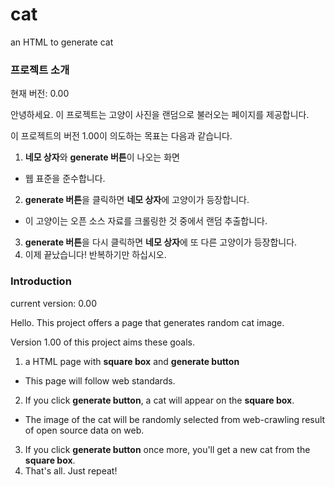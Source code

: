 # cat
an HTML to generate cat

### 프로젝트 소개

현재 버전: 0.00

안녕하세요.
이 프로젝트는 고양이 사진을 랜덤으로 불러오는 페이지를 제공합니다.

이 프로젝트의 버전 1.00이 의도하는 목표는 다음과 같습니다.

1. **네모 상자**와 **generate 버튼**이 나오는 화면
- 웹 표준을 준수합니다.
2. **generate 버튼**을 클릭하면 **네모 상자**에 고양이가 등장합니다.
- 이 고양이는 오픈 소스 자료를 크롤링한 것 중에서 랜덤 추출합니다.
3. **generate 버튼**을 다시 클릭하면 **네모 상자**에 또 다른 고양이가 등장합니다.
4. 이제 끝났습니다! 반복하기만 하십시오.

### Introduction

current version: 0.00

Hello.
This project offers a page that generates random cat image.

Version 1.00 of this project aims these goals.

1. a HTML page with **square box** and **generate button**
- This page will follow web standards.
2. If you click **generate button**, a cat will appear on the **square box**.
- The image of the cat will be randomly selected from web-crawling result of open source data on web.
3. If you click **generate button** once more, you'll get a new cat from the **square box**.
4. That's all. Just repeat!
